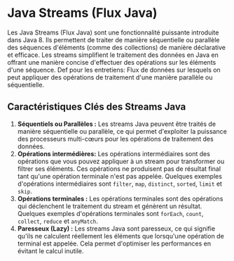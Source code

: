 # Java Streams (Flux Java)

Les Java Streams (Flux Java) sont une fonctionnalité puissante introduite dans Java 8. Ils permettent de traiter de manière séquentielle ou parallèle des séquences d'éléments (comme des collections) de manière déclarative et efficace. Les streams simplifient le traitement des données en Java en offrant une manière concise d'effectuer des opérations sur les éléments d'une séquence.
Def pour les entretiens: Flux de données sur lesquels on peut appliquer des opérations de traitement d'une manière parallèle ou séquentielle.
## Caractéristiques Clés des Streams Java

1. **Séquentiels ou Parallèles :** Les streams Java peuvent être traités de manière séquentielle ou parallèle, ce qui permet d'exploiter la puissance des processeurs multi-cœurs pour les opérations de traitement des données.
2. **Opérations intermédières:** Les opérations intermédiaires sont des opérations que vous pouvez appliquer à un stream pour transformer ou filtrer ses éléments. Ces opérations ne produisent pas de résultat final tant qu'une opération terminale n'est pas appelée. Quelques exemples d'opérations intermédiaires sont `filter`, `map`, `distinct`, `sorted`, `limit` et `skip`.
3. **Opérations terminales :** Les opérations terminales sont des opérations qui déclenchent le traitement du stream et génèrent un résultat. Quelques exemples d'opérations terminales sont `forEach`, `count`, `collect`, `reduce` et `anyMatch`.
4. **Paresseux (Lazy) :** Les streams Java sont paresseux, ce qui signifie qu'ils ne calculent réellement les éléments que lorsqu'une opération de terminal est appelée. Cela permet d'optimiser les performances en évitant le calcul inutile.